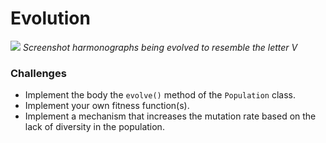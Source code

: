 # Evolution

![](../images/evolution.gif)
*Screenshot harmonographs being evolved to resemble the letter V*

### Challenges

- Implement the body the `evolve()` method of the `Population` class.
- Implement your own fitness function(s).
- Implement a mechanism that increases the mutation rate based on the lack of diversity in the population.
